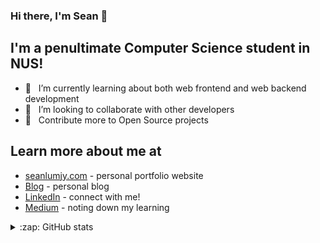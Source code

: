 ### Hi there, I'm Sean 👋

## I'm a penultimate Computer Science student in NUS!

- 🌱 &nbsp;&nbsp;I’m currently learning about both web frontend and web backend development
- 🔭 &nbsp;&nbsp;I’m looking to collaborate with other developers
- 🥅 &nbsp;&nbsp;Contribute more to Open Source projects

## Learn more about me at

- [seanlumjy.com](https://www.seanlumjy.com/) - personal portfolio website
- [Blog](https://blog.seanlumjy.com/) - personal blog
- [LinkedIn](https://www.linkedin.com/in/jyjy98/) - connect with me!
- [Medium](https://medium.com/@seanlumjy) - noting down my learning



<details>

  <summary>:zap: GitHub stats</summary>
  <img alt="Sean's Github stats" src="https://github-readme-stats.vercel.app/api?username=seanjyjy&show_icons=true&theme=material-palenight&count_private=true" />
  <div><img alt="Sean's Most Used Languages" src="https://github-readme-stats.vercel.app/api/top-langs/?username=seanjyjy&langs_count=6&exclude_repo=MemorizeTutorial,Snake-Game" /></div>
</details>

<!-- [website]: <my website> -->

[medium]: https://medium.com/@seanlumjy
[linkedin]: https://www.linkedin.com/in/jyjy98/
